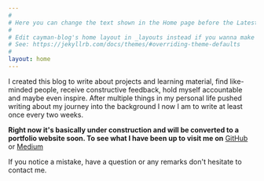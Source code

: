 ```yaml
---
#
# Here you can change the text shown in the Home page before the Latest Posts section.
#
# Edit cayman-blog's home layout in _layouts instead if you wanna make some changes
# See: https://jekyllrb.com/docs/themes/#overriding-theme-defaults
#
layout: home
---
```


  I created this blog to write about projects and learning material, find like-minded people, receive constructive feedback, hold myself accountable and maybe even inspire.
  After multiple things in my personal life pushed writing about my journey into the background I now I am to write at least once every two weeks.
  
  **Right now it's basically under construction and will be converted to a portfolio website soon. To see what I have been up to visit me on** [GitHub](https://github.com/MerlinSchaefer) or [Medium](https://ms101196.medium.com/)



  If you notice a mistake, have a question or any remarks don't hesitate to contact me.